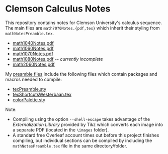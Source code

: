 # Clemson Calculus Notes
This repository contains notes for Clemson University's calculus sequence.
The main files are `math?0?0Notes.{pdf,tex}` which inherit their styling from `mathNotesPreamble.tex`.

* [math1040Notes.pdf](https://github.com/pwesterbaan/clemsonCalculusNotes/raw/master/math1040Notes.pdf)
* [math1060Notes.pdf](https://github.com/pwesterbaan/clemsonCalculusNotes/raw/master/math1060Notes.pdf)
* [math1070Notes.pdf](https://github.com/pwesterbaan/clemsonCalculusNotes/raw/master/math1070Notes.pdf)
* [math1080Notes.pdf](https://github.com/pwesterbaan/clemsonCalculusNotes/raw/master/math1080Notes.pdf) -- *currently incomplete*
* [math2060Notes.pdf](https://github.com/pwesterbaan/clemsonCalculusNotes/raw/master/math2060Notes.pdf)

My [preamble files](https://github.com/pwesterbaan/scripts/tree/master/texmf/tex/latex/local) include the following files which contain packages and macros needed to compile:

* [texPreamble.sty](https://github.com/pwesterbaan/scripts/blob/master/texmf/tex/latex/local/texPreamble.sty)
* [texShortcutsWesterbaan.tex](https://github.com/pwesterbaan/scripts/blob/master/texmf/tex/latex/local/texShortcutsWesterbaan.tex)
* [colorPalette.sty](https://github.com/pwesterbaan/scripts/blob/master/texmf/tex/latex/local/colorPalette.sty)

Note:

* Compiling using the option ```--shell-escape``` takes advantage of the *Externalization Library* provided by Ti*k*z which converts each image into a separate PDF (located in the ```\images``` folder).
* A standard free Overleaf account times out before this project finishes compiling, but individual sections can be compiled by including the ```mathNotesPreamble.tex``` file in the same directory/folder.